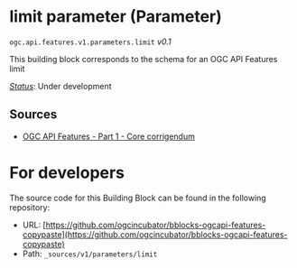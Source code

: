 
# limit parameter (Parameter)

`ogc.api.features.v1.parameters.limit` *v0.1*

This building block corresponds to the schema for an OGC API Features limit

[*Status*](http://www.opengis.net/def/status): Under development

## Sources

* [OGC API Features - Part 1 - Core corrigendum](https://docs.ogc.org/is/17-069r4/17-069r4.html)

# For developers

The source code for this Building Block can be found in the following repository:

* URL: [https://github.com/ogcincubator/bblocks-ogcapi-features-copypaste](https://github.com/ogcincubator/bblocks-ogcapi-features-copypaste)
* Path: `_sources/v1/parameters/limit`

